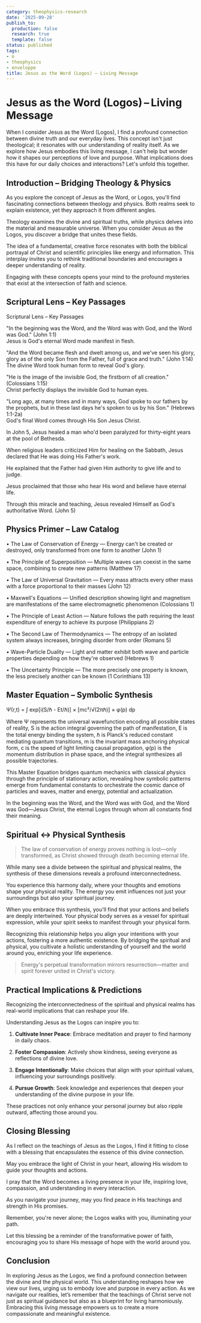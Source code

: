 ```yaml
---
category: theophysics-research
date: '2025-09-28'
publish_to:
  production: false
  research: true
  template: false
status: published
tags:
- o
- theophysics
- enveloppe
title: Jesus as the Word (Logos) – Living Message
---
```

   
# Jesus as the Word (Logos) – Living Message   
   
When I consider Jesus as the Word (Logos), I find a profound connection between divine truth and our everyday lives. This concept isn't just theological; it resonates with our understanding of reality itself. As we explore how Jesus embodies this living message, I can't help but wonder how it shapes our perceptions of love and purpose. What implications does this have for our daily choices and interactions? Let's unfold this together.   
   
## Introduction – Bridging Theology & Physics   
   
As you explore the concept of Jesus as the Word, or Logos, you'll find fascinating connections between theology and physics. Both realms seek to explain existence, yet they approach it from different angles.   
   
Theology examines the divine and spiritual truths, while physics delves into the material and measurable universe. When you consider Jesus as the Logos, you discover a bridge that unites these fields.   
   
The idea of a fundamental, creative force resonates with both the biblical portrayal of Christ and scientific principles like energy and information. This interplay invites you to rethink traditional boundaries and encourages a deeper understanding of reality.   
   
Engaging with these concepts opens your mind to the profound mysteries that exist at the intersection of faith and science.   
   
## Scriptural Lens – Key Passages   
   
Scriptural Lens – Key Passages   
   
"In the beginning was the Word, and the Word was with God, and the Word was God." (John 1:1)   
Jesus is God's eternal Word made manifest in flesh.   
   
"And the Word became flesh and dwelt among us, and we've seen his glory, glory as of the only Son from the Father, full of grace and truth." (John 1:14)   
The divine Word took human form to reveal God's glory.   
   
"He is the image of the invisible God, the firstborn of all creation." (Colossians 1:15)   
Christ perfectly displays the invisible God to human eyes.   
   
"Long ago, at many times and in many ways, God spoke to our fathers by the prophets, but in these last days he's spoken to us by his Son." (Hebrews 1:1-2a)   
God's final Word comes through His Son Jesus Christ.   
   
In John 5, Jesus healed a man who'd been paralyzed for thirty-eight years at the pool of Bethesda.   
   
When religious leaders criticized Him for healing on the Sabbath, Jesus declared that He was doing His Father's work.   
   
He explained that the Father had given Him authority to give life and to judge.   
   
Jesus proclaimed that those who hear His word and believe have eternal life.   
   
Through this miracle and teaching, Jesus revealed Himself as God's authoritative Word. (John 5)   
   
## Physics Primer – Law Catalog   
   
• The Law of Conservation of Energy — Energy can't be created or destroyed, only transformed from one form to another (John 1)   
   
• The Principle of Superposition — Multiple waves can coexist in the same space, combining to create new patterns (Matthew 17)   
   
• The Law of Universal Gravitation — Every mass attracts every other mass with a force proportional to their masses (John 12)   
   
• Maxwell's Equations — Unified description showing light and magnetism are manifestations of the same electromagnetic phenomenon (Colossians 1)   
   
• The Principle of Least Action — Nature follows the path requiring the least expenditure of energy to achieve its purpose (Philippians 2)   
   
• The Second Law of Thermodynamics — The entropy of an isolated system always increases, bringing disorder from order (Romans 5)   
   
• Wave-Particle Duality — Light and matter exhibit both wave and particle properties depending on how they're observed (Hebrews 1)   
   
• The Uncertainty Principle — The more precisely one property is known, the less precisely another can be known (1 Corinthians 13)   
   
## Master Equation – Symbolic Synthesis   
   
Ψ(r,t) = ∫ exp[i(S/ℏ - Et/ℏ)] × [mc²/√(2πℏ)] × φ(p) dp   
   
Where Ψ represents the universal wavefunction encoding all possible states of reality, S is the action integral governing the path of manifestation, E is the total energy binding the system, ℏ is Planck's reduced constant mediating quantum transitions, m is the invariant mass anchoring physical form, c is the speed of light limiting causal propagation, φ(p) is the momentum distribution in phase space, and the integral synthesizes all possible trajectories.   
   
This Master Equation bridges quantum mechanics with classical physics through the principle of stationary action, revealing how symbolic patterns emerge from fundamental constants to orchestrate the cosmic dance of particles and waves, matter and energy, potential and actualization.   
   
In the beginning was the Word, and the Word was with God, and the Word was God—Jesus Christ, the eternal Logos through whom all constants find their meaning.   
   
## Spiritual ↔ Physical Synthesis   
   
> The law of conservation of energy proves nothing is lost—only transformed, as Christ showed through death becoming eternal life.   
   
While many see a divide between the spiritual and physical realms, the synthesis of these dimensions reveals a profound interconnectedness.   
   
You experience this harmony daily, where your thoughts and emotions shape your physical reality. The energy you emit influences not just your surroundings but also your spiritual journey.   
   
When you embrace this synthesis, you'll find that your actions and beliefs are deeply intertwined. Your physical body serves as a vessel for spiritual expression, while your spirit seeks to manifest through your physical form.   
   
Recognizing this relationship helps you align your intentions with your actions, fostering a more authentic existence. By bridging the spiritual and physical, you cultivate a holistic understanding of yourself and the world around you, enriching your life experience.   
   
> Energy's perpetual transformation mirrors resurrection—matter and spirit forever united in Christ's victory.   
   
## Practical Implications & Predictions   
   
Recognizing the interconnectedness of the spiritual and physical realms has real-world implications that can reshape your life.   
   
Understanding Jesus as the Logos can inspire you to:   
   
1. **Cultivate Inner Peace**: Embrace meditation and prayer to find harmony in daily chaos.   
   
2. **Foster Compassion**: Actively show kindness, seeing everyone as reflections of divine love.   
   
3. **Engage Intentionally**: Make choices that align with your spiritual values, influencing your surroundings positively.   
   
4. **Pursue Growth**: Seek knowledge and experiences that deepen your understanding of the divine purpose in your life.   
   
These practices not only enhance your personal journey but also ripple outward, affecting those around you.   
   
## Closing Blessing   
   
As I reflect on the teachings of Jesus as the Logos, I find it fitting to close with a blessing that encapsulates the essence of this divine connection.   
   
May you embrace the light of Christ in your heart, allowing His wisdom to guide your thoughts and actions.   
   
I pray that the Word becomes a living presence in your life, inspiring love, compassion, and understanding in every interaction.   
   
As you navigate your journey, may you find peace in His teachings and strength in His promises.   
   
Remember, you're never alone; the Logos walks with you, illuminating your path.   
   
Let this blessing be a reminder of the transformative power of faith, encouraging you to share His message of hope with the world around you.   
   
## Conclusion   
   
In exploring Jesus as the Logos, we find a profound connection between the divine and the physical world. This understanding reshapes how we view our lives, urging us to embody love and purpose in every action. As we navigate our realities, let’s remember that the teachings of Christ serve not just as spiritual guidance but also as a blueprint for living harmoniously. Embracing this living message empowers us to create a more compassionate and meaningful existence.